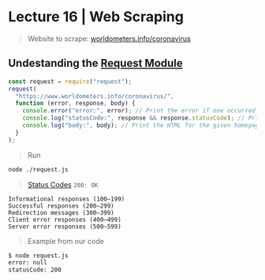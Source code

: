 # Lecture 16 | Web Scraping

> Website to scrape: [worldometers.info/coronavirus](https://www.worldometers.info/coronavirus/)

## Undestanding the [Request Module](https://www.npmjs.com/package/request)

```js
const request = require("request");
request(
  "https://www.worldometers.info/coronavirus/",
  function (error, response, body) {
    console.error("error:", error); // Print the error if one occurred
    console.log("statusCode:", response && response.statusCode); // Print the response status code if a response was received
    console.log("body:", body); // Print the HTML for the given homepage.
  }
);
```

> Run

```bash
node ./request.js
```

> [Status Codes](https://developer.mozilla.org/en-US/docs/Web/HTTP/Status) `200: OK`

```text
Informational responses (100–199)
Successful responses (200–299)
Redirection messages (300–399)
Client error responses (400–499)
Server error responses (500–599)
```

> Example from our code

```bash
$ node request.js
error: null
statusCode: 200
```

